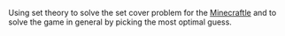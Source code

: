 
Using set theory to solve the set cover problem for the [Minecraftle](https://minecraftle.zachmanson.com/) and to solve the game in general by picking the most optimal guess.